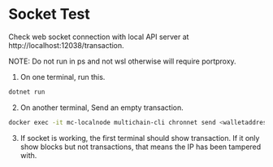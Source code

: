 # Socket Test

Check web socket connection with local API server at http://localhost:12038/transaction.

NOTE: Do not run in ps and not wsl otherwise will require portproxy.

1. On one terminal, run this.

```sh
dotnet run
```

2. On another terminal, Send an empty transaction.

```sh
docker exec -it mc-localnode multichain-cli chronnet send <walletaddress> 0
```

3. If socket is working, the first terminal should show transaction. If it only show blocks but not transactions, that means the IP has been tampered with.
